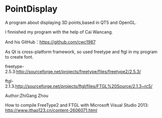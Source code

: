 # PointDisplay
A program about displaying 3D points,based in QT5 and OpenGL.

I finnished my program with the help of Cai Wancang.

And his GitHub：https://github.com/cwc1987

As Qt is cross-platform framework, so used freetype and ftgl in my program to create font.

freetype-2.5.3:http://sourceforge.net/projects/freetype/files/freetype2/2.5.3/

ftgl-2.1.3:http://sourceforge.net/projects/ftgl/files/FTGL%20Source/2.1.3~rc5/

Author:ZhiGang Zhou

How to compile FreeType2 and FTGL with Microsoft Visual Studio 2013: http://www.ithao123.cn/content-2606071.html
